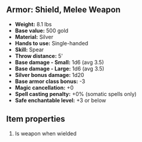 ## Armor: Shield, Melee Weapon

- **Weight:** 8.1 lbs
- **Base value:** 500 gold
- **Material:** Silver
- **Hands to use:** Single-handed
- **Skill:** Spear
- **Throw distance:** 5'
- **Base damage - Small:** 1d6 (avg 3.5)
- **Base damage - Large:** 1d6 (avg 3.5)
- **Silver bonus damage:** 1d20
- **Base armor class bonus:** -3
- **Magic cancellation:** +0
- **Spell casting penalty:** +0% (somatic spells only)
- **Safe enchantable level:** +3 or below

## Item properties

1. Is weapon when wielded